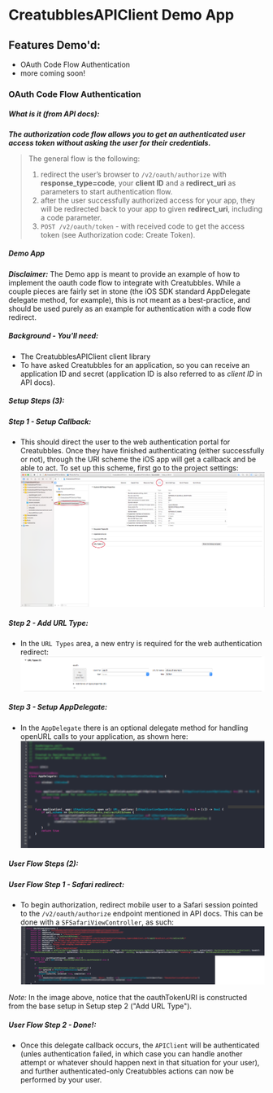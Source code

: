 # CreatubblesAPIClient Demo App

## Features Demo'd:
- OAuth Code Flow Authentication
- more coming soon!

### OAuth Code Flow Authentication

##### What is it (from API docs):

***The authorization code flow allows you to get an authenticated user access token without asking the user for their credentials.***
> The general flow is the following:
> 1. redirect the user’s browser to `/v2/oauth/authorize` with **response_type=code**, your **client ID** and a **redirect_uri** as parameters to start authentication flow.
> 2. after the user successfully authorized access for your app, they will be redirected back to your app to given **redirect_uri**, including a code parameter.
> 3. `POST /v2/oauth/token` - with received code to get the access token (see Authorization code: Create Token).

##### Demo App

***Disclaimer:*** The Demo app is meant to provide an example of how to implement the oauth code flow to integrate with Creatubbles. While a couple pieces are fairly set in stone (the iOS SDK standard AppDelegate delegate method, for example), this is not meant as a best-practice, and should be used purely as an example for authentication with a code flow redirect.

##### Background - You'll need:

- The CreatubblesAPIClient client library
- To have asked Creatubbles for an application, so you can receive an application ID and secret (application ID is also referred to as *client ID* in API docs).

##### Setup Steps (3):
##### Step 1 - Setup Callback:
- This should direct the user to the web authentication portal for Creatubbles. Once they have finished authenticating (either successfully or not), through the URI scheme the iOS app will get a callback and be able to act. To set up this scheme, first go to the project settings:
![Highlighted app settings](assets/oauthSetupStep1.png)

##### Step 2 - Add URL Type: 
- In the `URL Types` area, a new entry is required for the web authentication redirect:
![URL Types](assets/oauthSetupStep2.png)

##### Step 3 - Setup AppDelegate:
- In the `AppDelegate` there is an optional delegate method for handling openURL calls to your application, as shown here:
![AppDelegate setup](assets/oauthSetupStep3.png)

##### User Flow Steps (2):
##### User Flow Step 1 - Safari redirect:
- To begin authorization, redirect mobile user to a Safari session pointed to the `/v2/oauth/authorize` endpoint mentioned in API docs. This can be done with a `SFSafariViewController`, as such:
![SFSafariViewController init with Settings](assets/oauthSetupStep4.png)

*Note:* In the image above, notice that the oauthTokenURI is constructed from the base setup in Setup step 2 ("Add URL Type"). 

##### User Flow Step 2 - Done!:
- Once this delegate callback occurs, the `APIClient` will be authenticated (unles authentication failed, in which case you can handle another attempt or whatever should happen next in that situation for your user), and further authenticated-only Creatubbles actions can now be performed by your user.
